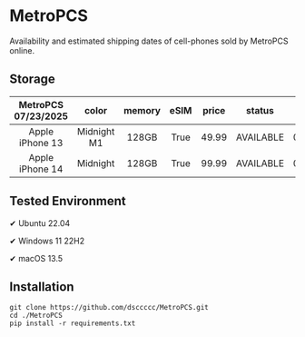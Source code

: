 # MetroPCS
Availability and estimated shipping dates of cell-phones sold by MetroPCS online.
## Storage
|MetroPCS 07/23/2025|color|memory|eSIM|price|status|shipping from|shipping to|
|:--:|:--:|:--:|:--:|:--:|:--:|:--:|:--:|
|Apple iPhone 13|Midnight M1|128GB|True|49.99|AVAILABLE|07/22/2025|07/25/2025|
|Apple iPhone 14|Midnight|128GB|True|99.99|AVAILABLE|07/22/2025|07/25/2025|

## Tested Environment
✔ Ubuntu 22.04

✔ Windows 11 22H2

✔ macOS 13.5
## Installation
```
git clone https://github.com/dsccccc/MetroPCS.git
cd ./MetroPCS
pip install -r requirements.txt
```
